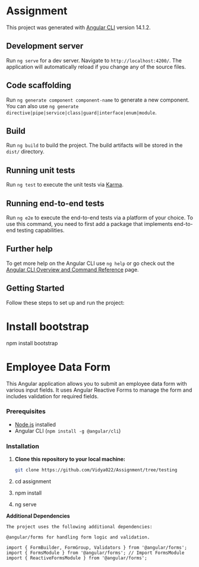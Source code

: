 # Assignment

This project was generated with [Angular CLI](https://github.com/angular/angular-cli) version 14.1.2.

## Development server

Run `ng serve` for a dev server. Navigate to `http://localhost:4200/`. The application will automatically reload if you change any of the source files.

## Code scaffolding

Run `ng generate component component-name` to generate a new component. You can also use `ng generate directive|pipe|service|class|guard|interface|enum|module`.

## Build

Run `ng build` to build the project. The build artifacts will be stored in the `dist/` directory.

## Running unit tests

Run `ng test` to execute the unit tests via [Karma](https://karma-runner.github.io).

## Running end-to-end tests

Run `ng e2e` to execute the end-to-end tests via a platform of your choice. To use this command, you need to first add a package that implements end-to-end testing capabilities.

## Further help

To get more help on the Angular CLI use `ng help` or go check out the [Angular CLI Overview and Command Reference](https://angular.io/cli) page.



## Getting Started

Follow these steps to set up and run the project:

# Install bootstrap
npm install bootstrap

# Employee Data Form

This Angular application allows you to submit an employee data form with various input fields. It uses Angular Reactive Forms to manage the form and includes validation for required fields.

### Prerequisites

- [Node.js](https://nodejs.org/) installed
- Angular CLI (`npm install -g @angular/cli`)

### Installation

1. **Clone this repository to your local machine:**

   ```bash
   git clone https://github.com/Vidya022/Assignment/tree/testing

2. cd assignment

3. npm install

4. ng serve

**Additional Dependencies**

    The project uses the following additional dependencies:

    @angular/forms for handling form logic and validation.

    import { FormBuilder, FormGroup, Validators } from '@angular/forms';
    import { FormsModule } from '@angular/forms'; // Import FormsModule
    import { ReactiveFormsModule } from '@angular/forms';

